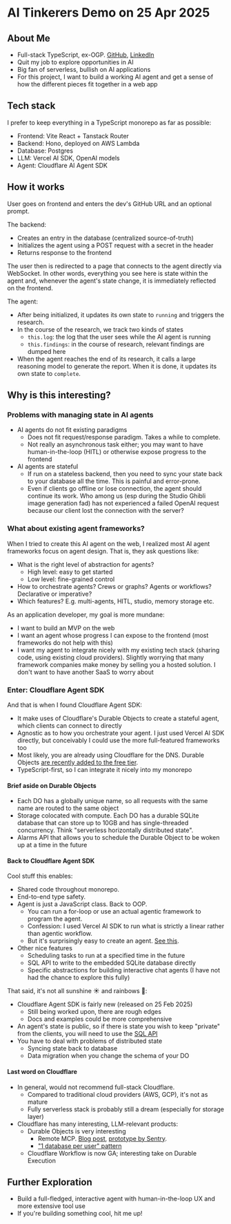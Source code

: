# AI Tinkerers Demo on 25 Apr 2025

## About Me

- Full-stack TypeScript, ex-OGP. [GitHub](https://github.com/zxt-tzx), [LinkedIn](https://www.linkedin.com/in/tan-zixiang/)
- Quit my job to explore opportunities in AI
- Big fan of serverless, bullish on AI applications
- For this project, I want to build a working AI agent and get a sense of how the different pieces fit together in a web app

## Tech stack

I prefer to keep everything in a TypeScript monorepo as far as possible:

- Frontend: Vite React + Tanstack Router
- Backend: Hono, deployed on AWS Lambda
- Database: Postgres
- LLM: Vercel AI SDK, OpenAI models
- Agent: Cloudflare AI Agent SDK

## How it works

User goes on frontend and enters the dev's GitHub URL and an optional prompt.

The backend:

- Creates an entry in the database (centralized source-of-truth)
- Initializes the agent using a POST request with a secret in the header
- Returns response to the frontend

The user then is redirected to a page that connects to the agent directly via WebSocket. In other words, everything you see here is state within the agent and, whenever the agent's state change, it is immediately reflected on the frontend.

The agent:

- After being initialized, it updates its own state to `running` and triggers the research.
- In the course of the research, we track two kinds of states
  - `this.log`: the log that the user sees while the AI agent is running
  - `this.findings`: in the course of research, relevant findings are dumped here
- When the agent reaches the end of its research, it calls a large reasoning model to generate the report. When it is done, it updates its own state to `complete`.

## Why is this interesting?

### Problems with managing state in AI agents

- AI agents do not fit existing paradigms
  - Does not fit request/response paradigm. Takes a while to complete.
  - Not really an asynchronous task either; you may want to have human-in-the-loop (HITL) or otherwise expose progress to the frontend
- AI agents are stateful
  - If run on a stateless backend, then you need to sync your state back to your database all the time. This is painful and error-prone.
  - Even if clients go offline or lose connection, the agent should continue its work. Who among us (esp during the Studio Ghibli image generation fad) has not experienced a failed OpenAI request because our client lost the connection with the server?

### What about existing agent frameworks?

When I tried to create this AI agent on the web, I realized most AI agent frameworks focus on agent design. That is, they ask questions like:

- What is the right level of abstraction for agents?
  - High level: easy to get started
  - Low level: fine-grained control
- How to orchestrate agents? Crews or graphs? Agents or workflows? Declarative or imperative?
- Which features? E.g. multi-agents, HITL, studio, memory storage etc.

As an application developer, my goal is more mundane:

- I want to build an MVP on the web
- I want an agent whose progress I can expose to the frontend (most frameworks do not help with this)
- I want my agent to integrate nicely with my existing tech stack (sharing code, using existing cloud providers). Slightly worrying that many framework companies make money by selling you a hosted solution. I don't want to have another SaaS to worry about

### Enter: Cloudflare Agent SDK

And that is when I found Cloudflare Agent SDK:

- It make uses of Cloudflare's Durable Objects to create a stateful agent, which clients can connect to directly
- Agnostic as to how you orchestrate your agent. I just used Vercel AI SDK directly, but conceivably I could use the more full-featured frameworks too
- Most likely, you are already using Cloudflare for the DNS. Durable Objects [are recently added to the free tier](https://developers.cloudflare.com/changelog/2025-04-07-durable-objects-free-tier/).
- TypeScript-first, so I can integrate it nicely into my monorepo

#### Brief aside on Durable Objects

- Each DO has a globally unique name, so all requests with the same name are routed to the same object
- Storage colocated with compute. Each DO has a durable SQLite database that can store up to 10GB and has single-threaded concurrency. Think "serverless horizontally distributed state".
- Alarms API that allows you to schedule the Durable Object to be woken up at a time in the future

#### Back to Cloudflare Agent SDK

Cool stuff this enables:

- Shared code throughout monorepo.
- End-to-end type safety.
- Agent is just a JavaScript class. Back to OOP.
  - You can run a for-loop or use an actual agentic framework to program the agent.
  - Confession: I used Vercel AI SDK to run what is strictly a linear rather than agentic workflow.
  - But it's surprisingly easy to create an agent. [See this](https://aie-feb-25.vercel.app/docs).
- Other nice features
  - Scheduling tasks to run at a specified time in the future
  - SQL API to write to the embedded SQLite database directly
  - Specific abstractions for building interactive chat agents (I have not had the chance to explore this fully)

That said, it's not all sunshine ☀️ and rainbows 🌈:

- Cloudflare Agent SDK is fairly new (released on 25 Feb 2025)
  - Still being worked upon, there are rough edges
  - Docs and examples could be more comprehensive
- An agent's state is public, so if there is state you wish to keep "private" from the clients, you will need to use the [SQL API](https://developers.cloudflare.com/agents/api-reference/store-and-sync-state/#sql-api)
- You have to deal with problems of distributed state
  - Syncing state back to database
  - Data migration when you change the schema of your DO

#### Last word on Cloudflare

- In general, would not recommend full-stack Cloudflare.
  - Compared to traditional cloud providers (AWS, GCP), it's not as mature
  - Fully serverless stack is probably still a dream (especially for storage layer)
- Cloudflare has many interesting, LLM-relevant products:
  - Durable Objects is very interesting
    - Remote MCP. [Blog post](https://blog.cloudflare.com/remote-model-context-protocol-servers-mcp/), [prototype by Sentry](https://github.com/getsentry/sentry-mcp).
    - ["1 database per user" pattern](https://boristane.com/blog/durable-objects-database-per-user/)
  - Cloudflare Workflow is now GA; interesting take on Durable Execution

## Further Exploration

- Build a full-fledged, interactive agent with human-in-the-loop UX and more extensive tool use
- If you're building something cool, hit me up!
